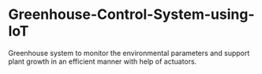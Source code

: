 # Greenhouse-Control-System-using-IoT
Greenhouse system to monitor the environmental parameters and support plant growth in an efficient manner with help of actuators.
